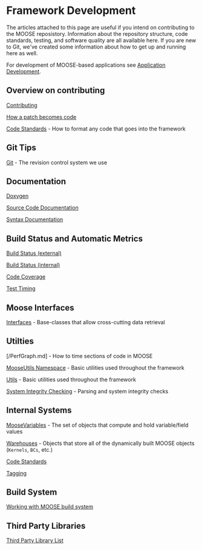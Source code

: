 # Framework Development

The articles attached to this page are useful if you intend on contributing to the MOOSE reposistory. Information about the repository
structure, code standards, testing, and software quality are all available here. If you are new to Git, we've created some information
about how to get up and running here as well.

For development of MOOSE-based applications see [Application Development](application_development/index.md).

## Overview on contributing

[Contributing](framework_development/contributing.md)

[How a patch becomes code](framework_development/patch_to_code.md)

[Code Standards](code_standards.md) - How to format any code that goes into the framework

## Git Tips

[Git](git.md) - The revision control system we use

## Documentation

[Doxygen](http://www.mooseframework.com/docs/doxygen/moose/classes.html)

[Source Code Documentation](source/index.md)

[Syntax Documentation](syntax/index.md)

## Build Status and Automatic Metrics

[Build Status (external)](https://civet.inl.gov)

[Build Status (internal)](https://moosebuild.inl.gov)

[Code Coverage](http://mooseframework.com/docs/coverage/moose/)

[Test Timing](http://mooseframework.org/docs/timing/)

## Moose Interfaces

[Interfaces](framework_development/interfaces/index.md) - Base-classes that allow cross-cutting data retrieval

## Utilties

[/PerfGraph.md] - How to time sections of code in MOOSE

[MooseUtils Namespace](MooseUtils.md) - Basic utilities used throughout the framework

[Utils](utils/index.md) - Basic utilities used throughout the framework

[System Integrity Checking](sanity_checking.md) - Parsing and system integrity checks

## Internal Systems

[MooseVariables](moose_variables.md) - The set of objects that compute and hold variable/field values

[Warehouses](/warehouses.md) - Objects that store all of the dynamically built MOOSE objects (`Kernels`, `BCs`, etc.)

[Code Standards](code_standards.md)

[Tagging](tagging.md)

## Build System

[Working with MOOSE build system](build_system.md)

## Third Party Libraries

[Third Party Library List](sqa/library_requirements.md)
